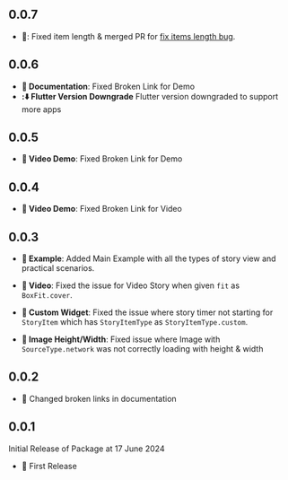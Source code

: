 ## 0.0.7
- **:bug:**: Fixed item length & merged PR for [fix items length bug](https://github.com/devkrest/flutter_story_presenter/pull/4).

## 0.0.6
- **:memo: Documentation**: Fixed Broken Link for Demo
- **::arrow_down: Flutter Version Downgrade** Flutter version downgraded to support more apps

## 0.0.5
- **:memo: Video Demo**: Fixed Broken Link for Demo

## 0.0.4
- **:memo: Video Demo**: Fixed Broken Link for Video

## 0.0.3
- **:memo: Example**: Added Main Example with all the types of story view and practical scenarios.

- **:bug: Video**: Fixed the issue for Video Story when given `fit` as `BoxFit.cover`.

- **:bug: Custom Widget**: Fixed the issue where story timer not starting for `StoryItem` which has `StoryItemType` as `StoryItemType.custom`.

- **:bug: Image Height/Width**: Fixed issue where Image with `SourceType.network` was not correctly loading with height & width

## 0.0.2
- :memo: Changed broken links in documentation

## 0.0.1
Initial Release of Package at 17 June 2024
- :tada: First Release












